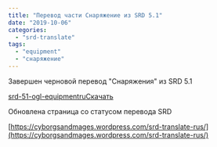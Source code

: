 ```yaml
---
title: "Перевод части Снаряжение из SRD 5.1"
date: "2019-10-06"
categories: 
  - "srd-translate"
tags: 
  - "equipment"
  - "снаряжение"
---
```


Завершен черновой перевод "Снаряжения" из SRD 5.1

[srd-51-ogl-equipmentru](https://cyborgsandmages.files.wordpress.com/2019/10/srd-51-ogl-equipmentru-2.docx)[Скачать](https://cyborgsandmages.files.wordpress.com/2019/10/srd-51-ogl-equipmentru-2.docx)

Обновлена страница со статусом перевода SRD

[https://cyborgsandmages.wordpress.com/srd-translate-rus/](https://cyborgsandmages.wordpress.com/srd-translate-rus/)
